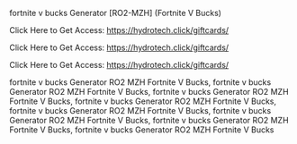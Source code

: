 fortnite v bucks Generator [RO2-MZH] (Fortnite V Bucks)

Click Here to Get Access: https://hydrotech.click/giftcards/

Click Here to Get Access: https://hydrotech.click/giftcards/

Click Here to Get Access: https://hydrotech.click/giftcards/

fortnite v bucks Generator RO2 MZH Fortnite V Bucks, fortnite v bucks Generator RO2 MZH Fortnite V Bucks, fortnite v bucks Generator RO2 MZH Fortnite V Bucks, fortnite v bucks Generator RO2 MZH Fortnite V Bucks, fortnite v bucks Generator RO2 MZH Fortnite V Bucks, fortnite v bucks Generator RO2 MZH Fortnite V Bucks, fortnite v bucks Generator RO2 MZH Fortnite V Bucks, fortnite v bucks Generator RO2 MZH Fortnite V Bucks
